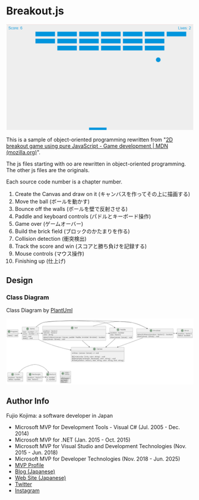 # Breakout.js

![Game](/Documents/game01.png)

This is a sample of object-oriented programming rewritten from "[2D breakout game using pure JavaScript - Game development | MDN (mozilla.org)](https://developer.mozilla.org/docs/Games/Tutorials/2D_Breakout_game_pure_JavaScript)".

The js files starting with oo are rewritten in object-oriented programming. The other js files are the originals.

Each source code number is a chapter number.

1. Create the Canvas and draw on it (キャンバスを作ってその上に描画する)
2. Move the ball (ボールを動かす)
3. Bounce off the walls (ボールを壁で反射させる)
4. Paddle and keyboard controls (パドルとキーボード操作)
5. Game over (ゲームオーバー)
6. Build the brick field (ブロックのかたまりを作る)
7. Collision detection (衝突検出)
8. Track the score and win (スコアと勝ち負けを記録する)
9. Mouse controls (マウス操作)
10. Finishing up (仕上げ)

## Design

### Class Diagram

Class Diagram by [PlantUml](https://plantuml.com)

![Class Diagram](/Documents/PlantUML/oobreakout.js.puml.png)


## Author Info

Fujio Kojima: a software developer in Japan
* Microsoft MVP for Development Tools - Visual C# (Jul. 2005 - Dec. 2014)
* Microsoft MVP for .NET (Jan. 2015 - Oct. 2015)
* Microsoft MVP for Visual Studio and Development Technologies (Nov. 2015 - Jun. 2018)
* Microsoft MVP for Developer Technologies (Nov. 2018 - Jun. 2025)
* [MVP Profile](https://mvp.microsoft.com/en-us/PublicProfile/21482 "MVP Profile")
* [Blog (Japanese)](http://wp.shos.info "Blog (Japanese)")
* [Web Site (Japanese)](http://www.shos.info "Web Site (Japanese)")
* [Twitter](https://twitter.com/Fujiwo)
* [Instagram](https://www.instagram.com/fujiwo/)
